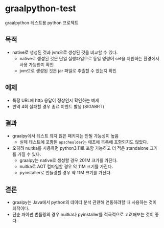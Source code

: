 # graalpython-test
graalpython 테스트용 python 프로젝트

## 목적
- native로 생성된 것과 jvm으로 생성된 것을 비교할 수 있다.
  - native로 생성된 것은 단일 실행파일으로 동일 명령어 set을 지원하는 환경에서 사용 가능한지 확인
  - jvm으로 생성된 것은 jar 파일로 추출할 수 있는지 확인

## 예제
- 특정 URL에 http 응답이 정상인지 확인하는 예제
- 만약 4회 실패할 경우 종료 이벤트 발생 (SIGABRT)

## 결과
- graalpy에서 테스트 되지 않은 패키지는 안될 가능성이 높음
  - 실제 테스트에 포함된 `apscheulder`는 애초에 목록에 포함되지도 않았다.
- 오히려 nuitka를 사용하면 python3.11로 포함 가능하고 더 적은 standalone 크기를 가질 수 있다.
  - graalpy는 native로 생성할 경우 201M 크기를 가진다.
  - nuitka로 AOT 컴파일할 경우 약 11M 크기를 가진다. 
  - pyinstaller로 번들링할 경우 약 11M 크기를 가진다.

## 결론
- graalpy는 Java에서 python의 데이터 분석 관련해 연동하려할 때 사용하는 것이 최적이다.
- 단순 파이썬 번들링의 경우 nuitka나 pyinstaller를 적극적으로 고려해보는 것이 좋다.